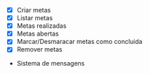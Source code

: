 - [x] Criar metas
- [x] Listar metas
- [x] Metas realizadas
- [x] Metas abertas
- [x] Marcar/Desmaracar metas como concluida
- [x] Remover metas
- Sistema de mensagens
